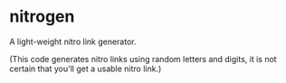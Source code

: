 # nitrogen
A light-weight nitro link generator.

(This code generates nitro links using random letters and digits, it is not certain that you'll get a usable nitro link.)

